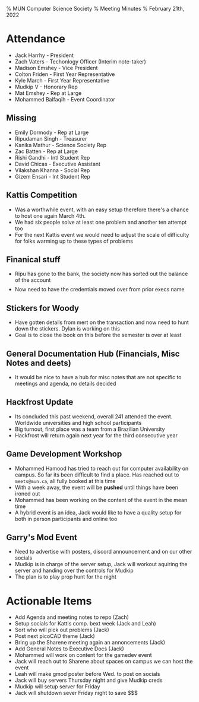 % MUN Computer Science Society
% Meeting Minutes
% February 21th, 2022

# Attendance

* Jack Harrhy - President
* Zach Vaters - Techonlogy Officer (Interim note-taker)
* Madison Emshey - Vice President
* Colton Friden - First Year Representative
* Kyle March - First Year Representative
* Mudkip V - Honorary Rep
* Mat Emshey - Rep at Large
* Mohammed Balfaqih - Event Coordinator

## Missing
* Emily Dormody - Rep at Large
* Ripudaman Singh - Treasurer
* Kanika Mathur - Science Society Rep
* Zac Batten - Rep at Large
* Rishi Gandhi - Intl Student Rep
* David Chicas - Executive Assistant
* Vilakshan Khanna - Social Rep
* Gizem Ensari - Int Student Rep

## Kattis Competition

* Was a worthwhile event, with an easy setup therefore there's a chance to host one again March 4th.
* We had six people solve at least one problem and another ten attempt too
* For the next Kattis event we would need to adjust the scale of difficulty for folks warming up to these types of problems

## Finanical stuff

* Ripu has gone to the bank, the society now has sorted out the balance of the account $$$$
* Now need to have the credentials moved over from prior execs name

## Stickers for Woody

* Have gotten details from mert on the transaction and now need to hunt down the stickers. Dylan is working on this
* Goal is to close the book on this before the semester is over at least

## General Documentation Hub (Financials, Misc Notes and deets)

* It would be nice to have a hub for misc notes that are not specific to meetings and agenda, no details decided

## Hackfrost Update

* Its concluded this past weekend, overall 241 attended the event. Worldwide universities and high school participants
* Big turnout, first place was a team from a Brazilian University
* Hackfrost will return again next year for the third consecutive year

## Game Development Workshop

* Mohammed Hamood has tried to reach out for computer availability on campus. So far its been difficult to find a place. Has reached out to `meets@mun.ca`, all fully booked at this time
* With a week away, the event will be **pushed** until things have been ironed out
* Mohammed has been working on the content of the event in the mean time
* A hybrid event is an idea, Jack would like to have a quality setup for both in person participants and online too

## Garry's Mod Event

* Need to advertise with posters, discord announcement and on our other socials
* Mudkip is in charge of the server setup, Jack will workout aquiring the server and handing over the controls for Mudkip
* The plan is to play prop hunt for the night

# Actionable Items

- Add Agenda and meeting notes to repo (Zach)
- Setup socials for Kattis comp. bext week (Jack and Leah)
- Sort who will pick out problems (Jack)
- Post next picoCAD theme (Jack)
- Bring up the Sharene meeting again an annoncements (Jack)
- Add General Notes to Executive Docs (Jack)
- Mohammed will work on content for the gamedev event
- Jack will reach out to Sharene about spaces on campus we can host the event
- Leah will make gmod poster before Wed. to post on socials
- Jack will buy servers Thursday night and give Mudkip creds
- Mudkip will setup server for Friday
- Jack will shutdown sever Friday night to save $$$
